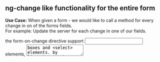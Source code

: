 ## ng-change like functionality for the entire form

<b>Use Case:</b> When given a form - we would like to call a method for every change in on of the forms fields.<br>
For example: Update the server for each change in one of our fields.

the form-on-change directive support <input> elements, <textarea> boxes and <select> elements.
by listening to the 'change' event so according to [JQuery documentation](http://api.jquery.com/change/):

> The change event is sent to an element when its value changes. 
> This event is limited to <input> elements, <textarea> boxes and <select> elements. 
> For select boxes, checkboxes, and radio buttons, the event is fired immediately when the user makes a selection with the mouse, but for the other element types the event is deferred until the element loses focus.

### Install
```
bower install form-on-change
```
### Usage
```html
<form name="form1" form-on-change="doSomething()">
  <input ng-model="formData.a">
  <input ng-model="formData.b">
</form>
```
